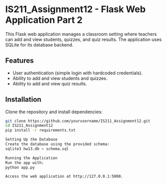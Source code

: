# IS211_Assignment12 - Flask Web Application Part 2

This Flask web application manages a classroom setting where teachers can add and view students, quizzes, and quiz results. The application uses SQLite for its database backend.

## Features
- User authentication (simple login with hardcoded credentials).
- Ability to add and view students and quizzes.
- Ability to add and view quiz results.

## Installation
Clone the repository and install dependencies:
```bash
git clone https://github.com/yourusername/IS211_Assignment12.git
cd IS211_Assignment12
pip install -r requirements.txt

Setting Up the Database
Create the database using the provided schema:
sqlite3 hw13.db < schema.sql

Running the Application
Run the app with:
python app.py

Access the web application at http://127.0.0.1:5000.
